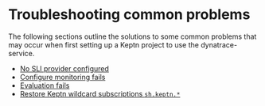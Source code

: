 # Troubleshooting common problems
The following sections outline the solutions to some common problems that may occur when first setting up a Keptn project to use the dynatrace-service.

- [No SLI provider configured](troubleshooting_no-sli-provider.md)
- [Configure monitoring fails](troubleshooting_configure-monitoring-fails.md)
- [Evaluation fails](troubleshooting_evaluation-fails.md)
- [Restore Keptn wildcard subscriptions `sh.keptn.*`](troubleshooting_restore-keptn-wildcard-subscriptions.md)
